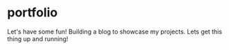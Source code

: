# portfolio
Let's have some fun! Building a blog to showcase my projects. Lets get this thing up and running!
